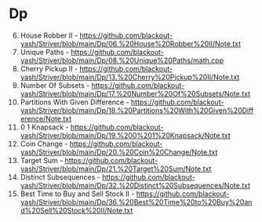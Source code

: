 # Dp

06. House Robber II - https://github.com/blackout-yash/Striver/blob/main/Dp/06.%20House%20Robber%20II/Note.txt
08. Unique Paths - https://github.com/blackout-yash/Striver/blob/main/Dp/08.%20Unique%20Paths/math.cpp
13. Cherry Pickup II - https://github.com/blackout-yash/Striver/blob/main/Dp/13.%20Cherry%20Pickup%20II/Note.txt
17. Number Of Subsets - https://github.com/blackout-yash/Striver/blob/main/Dp/17.%20Number%20Of%20Subsets/Note.txt
18. Partitions With Given Difference - https://github.com/blackout-yash/Striver/blob/main/Dp/18.%20Partitions%20With%20Given%20Difference/Note.txt
19. 0 1 Knapsack - https://github.com/blackout-yash/Striver/blob/main/Dp/19.%200%201%20Knapsack/Note.txt
20. Coin Change - https://github.com/blackout-yash/Striver/blob/main/Dp/20.%20Coin%20Change/Note.txt
21. Target Sum - https://github.com/blackout-yash/Striver/blob/main/Dp/21.%20Target%20Sum/Note.txt
32. Distinct Subsequences - https://github.com/blackout-yash/Striver/blob/main/Dp/32.%20Distinct%20Subsequences/Note.txt
36. Best Time to Buy and Sell Stock II - https://github.com/blackout-yash/Striver/blob/main/Dp/36.%20Best%20Time%20to%20Buy%20and%20Sell%20Stock%20II/Note.txt
